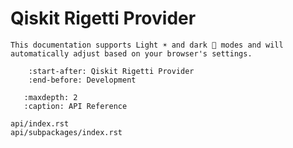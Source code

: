 # Qiskit Rigetti Provider

```{admonition} Note
This documentation supports Light ☀️ and dark 🌙 modes and will automatically adjust based on your browser's settings.
```

```{include} ../README.md
    :start-after: Qiskit Rigetti Provider
    :end-before: Development
```

```{toctree}
   :maxdepth: 2
   :caption: API Reference
   
api/index.rst
api/subpackages/index.rst
```

